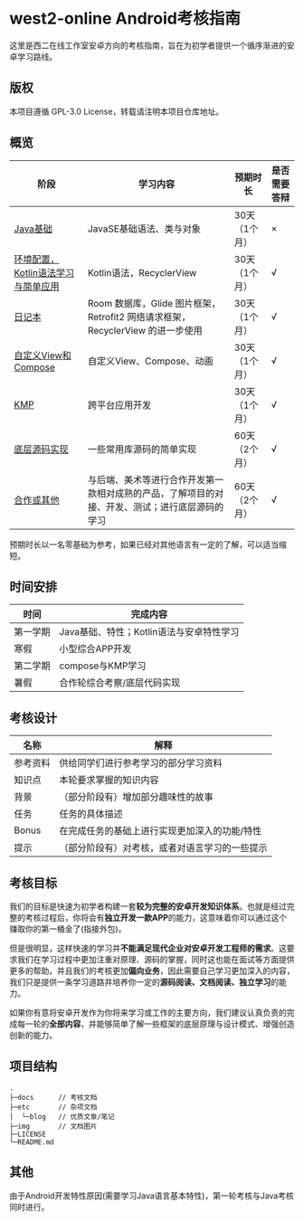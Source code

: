 # west2-online Android考核指南

这里是西二在线工作室安卓方向的考核指南，旨在为初学者提供一个循序渐进的安卓学习路线。

## 版权

本项目遵循 GPL-3.0 License，转载请注明本项目仓库地址。

## 概览

| 阶段                                                                            | 学习内容                                                     | 预期时长     | 是否需要答辩 |
|-------------------------------------------------------------------------------|----------------------------------------------------------|----------|--------|
| [Java基础](https://github.com/west2-online/learn-java/blob/main/docs/1-基础语法.md) | JavaSE基础语法、类与对象                                          | 30天（1个月） | ×      |
| [环境配置，Kotlin语法学习与简单应用](docs/2-环境配置，语法学习与简单应用.md)                            | Kotlin语法，RecyclerView                              | 30天（1个月） | √      |
| [日记本](docs/3-日记本.md)                                                         | Room 数据库，Glide 图片框架，Retrofit2 网络请求框架，RecyclerView 的进一步使用 | 30天（1个月） | √      |
| [自定义View和Compose](docs/4-自定义View和Compose.md)                                     | 自定义View、Compose、动画                                       | 30天（1个月） | √      |
| [KMP](docs/5-KMP.md)                                                             | 跨平台应用开发                                                  | 30天（1个月） | √      |
| [底层源码实现](docs/6.2-底层源码实现.md)                                                    | 一些常用库源码的简单实现                                             | 60天（2个月） | √      |
| [合作或其他](docs/6.1-合作或其他.md)                                | 与后端、美术等进行合作开发第一款相对成熟的产品，了解项目的对接、开发、测试；进行底层源码的学习          | 60天（2个月） | √      |

预期时长以一名零基础为参考，如果已经对其他语言有一定的了解，可以适当缩短。


## 时间安排

| 时间   | 完成内容                      |
|------|---------------------------|
| 第一学期 | Java基础、特性；Kotlin语法与安卓特性学习 |
| 寒假   | 小型综合APP开发                 |
| 第二学期 | compose与KMP学习             |
| 暑假   | 合作轮综合考察/底层代码实现              |

## 考核设计

| 名称    | 解释                      |
|-------|-------------------------|
| 参考资料  | 供给同学们进行参考学习的部分学习资料      |
| 知识点   | 本轮要求掌握的知识内容             |
| 背景    | （部分阶段有）增加部分趣味性的故事       |
| 任务    | 任务的具体描述                 |
| Bonus | 在完成任务的基础上进行实现更加深入的功能/特性 |
| 提示    | （部分阶段有）对考核，或者对语言学习的一些提示 |

## 考核目标

我们的目标是快速为初学者构建一套**较为完整的安卓开发知识体系**。也就是经过完整的考核过程后，你将会有**独立开发一款APP**的能力，这意味着你可以通过这个赚取你的第一桶金了(指接外包)。

但是很明显，这样快速的学习并**不能满足现代企业对安卓开发工程师的需求**。这要求我们在学习过程中更加注重对原理、源码的掌握，同时这也能在面试等方面提供更多的帮助。并且我们的考核更加**偏向业务**，因此需要自己学习更加深入的内容，我们只是提供一条学习道路并培养你一定的**源码阅读、文档阅读、独立学习**的能力。

如果你有意将安卓开发作为你将来学习或工作的主要方向，我们建议认真负责的完成每一轮的**全部内容**，并能够简单了解一些框架的底层原理与设计模式、增强创造创新的能力。

## 项目结构

~~~shell
.
├─docs		// 考核文档
├─etc		// 杂项文档
│  └─blog	// 优质文章/笔记
├─img		// 文档图片
├─LICENSE
└─README.md
~~~



## 其他

由于Android开发特性原因(需要学习Java语言基本特性)，第一轮考核与Java考核同时进行。
